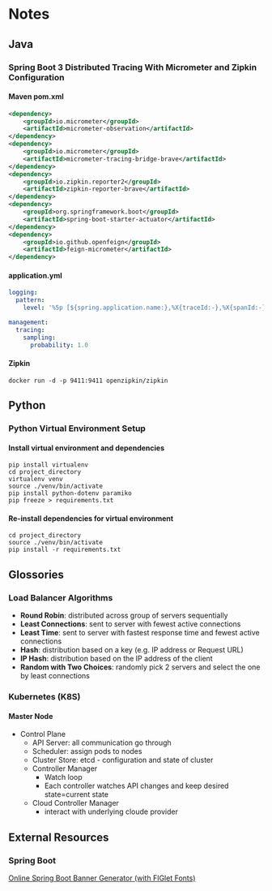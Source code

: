 # Notes

## Java 

### Spring Boot 3 Distributed Tracing With Micrometer and Zipkin Configuration 

#### Maven pom.xml

```xml
<dependency>
    <groupId>io.micrometer</groupId>
    <artifactId>micrometer-observation</artifactId>
</dependency>
<dependency>
    <groupId>io.micrometer</groupId>
    <artifactId>micrometer-tracing-bridge-brave</artifactId>
</dependency>
<dependency>
    <groupId>io.zipkin.reporter2</groupId>
    <artifactId>zipkin-reporter-brave</artifactId>
</dependency>
<dependency>
    <groupId>org.springframework.boot</groupId>
    <artifactId>spring-boot-starter-actuator</artifactId>
</dependency>
<dependency>
    <groupId>io.github.openfeign</groupId>
    <artifactId>feign-micrometer</artifactId>
</dependency>
```

#### application.yml

```yaml
logging:
  pattern:
    level: '%5p [${spring.application.name:},%X{traceId:-},%X{spanId:-}]'

management:
  tracing:
    sampling:
      probability: 1.0
```

#### Zipkin

```console
docker run -d -p 9411:9411 openzipkin/zipkin
```

## Python

### Python Virtual Environment Setup

#### Install virtual environment and dependencies

```console
pip install virtualenv
cd project_directory
virtualenv venv
source ./venv/bin/activate
pip install python-dotenv paramiko
pip freeze > requirements.txt
```
#### Re-install dependencies for virtual environment

```console
cd project_directory
source ./venv/bin/activate
pip install -r requirements.txt
```
## Glossories

### Load Balancer Algorithms

- **Round Robin**: distributed across group of servers sequentially
- **Least Connections**: sent to server with fewest active connections
- **Least Time**: sent to server with fastest response time and fewest active connections
- **Hash**: distribution based on a key (e.g. IP address or Request URL)
- **IP Hash**: distribution based on the IP address of the client
- **Random with Two Choices**: randomly pick 2 servers and select the one by least connections

### Kubernetes (K8S)

#### Master Node 
- Control Plane
  - API Server: all communication go through
  - Scheduler: assign pods to nodes
  - Cluster Store: etcd - configuration and state of cluster
  - Controller Manager
    - Watch loop
    - Each controller watches API changes and keep desired state=current state
  - Cloud Controller Manager
    - interact with underlying cloude provider

## External Resources

### Spring Boot
[Online Spring Boot Banner Generator (with FIGlet Fonts)](https://devops.datenkollektiv.de/banner.txt/index.html)

